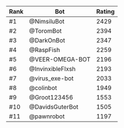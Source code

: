 Rank|Bot|Rating
---|---|---
#1|@NimsiluBot|2429
#2|@ToromBot|2394
#3|@DarkOnBot|2347
#4|@RaspFish|2259
#5|@VEER-OMEGA-BOT|2196
#6|@InvinxibleFlxsh|2193
#7|@virus_exe-bot|2033
#8|@colinbot|1949
#9|@Groot123456|1553
#10|@DavidsGuterBot|1505
#11|@pawnrobot|1197
